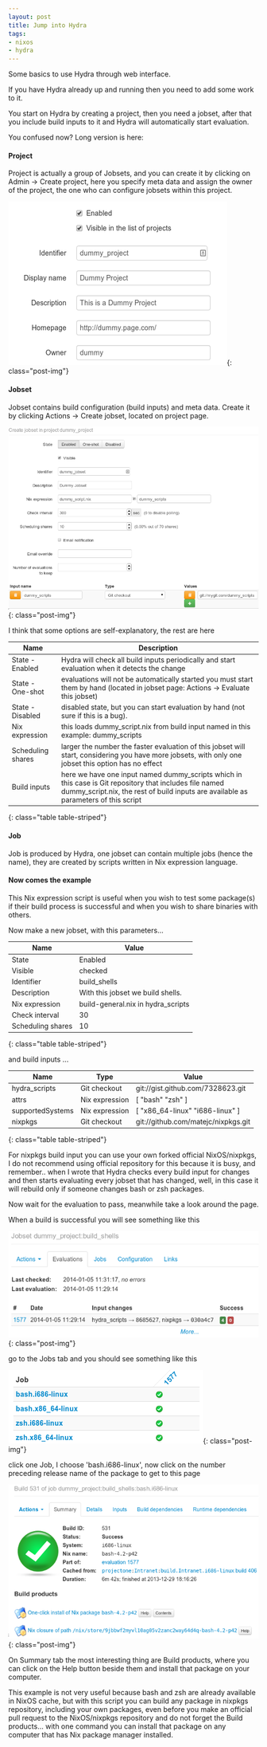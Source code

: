```yaml
---
layout: post
title: Jump into Hydra
tags:
- nixos
- hydra
---
```


Some basics to use Hydra through web interface.


If you have Hydra already up and running then you need to add some work to it.

You start on Hydra by creating a project, then you need a jobset, after that you include build inputs to it and Hydra will automatically start evaluation.

You confused now? Long version is here:

#### Project

Project is actually a group of Jobsets, and you can create it by clicking on Admin -> Create project, here you specify meta data and assign the owner of the project, the one who can configure jobsets within this project.

![Create Project](/img/post/20140105092410_440x329_scrot.png){: class="post-img"}

#### Jobset

Jobset contains build configuration (build inputs) and meta data. Create it by clicking Actions -> Create jobset, located on project page.

![Create Jobset](/img/post/20140105094418_824x599_scrot.png){: class="post-img"}

I think that some options are self-explanatory, the rest are here

| Name | Description |
|------|-------------|
| State - Enabled | Hydra will check all build inputs periodically and start evaluation when it detects the change |
| State - One-shot | evaluations will not be automatically started you must start them by hand (located in jobset page: Actions -> Evaluate this jobset) |
| State - Disabled | disabled state, but you can start evaluation by hand (not sure if this is a bug). |
| Nix expression | this loads dummy_script.nix from build input named in this example: dummy_scripts |
| Scheduling shares | larger the number the faster evaluation of this jobset will start, considering you have more jobsets, with only one jobset this option has no effect |
| Build inputs | here we have one input named dummy_scripts which in this case is Git repository that includes file named dummy_script.nix, the rest of build inputs are available as parameters of this script |
{: class="table table-striped"}

#### Job

Job is produced by Hydra, one jobset can contain multiple jobs (hence the name), they are created by scripts written in Nix expression language.

#### Now comes the example

This Nix expression script is useful when you wish to test some package(s) if their build process is successful and when you wish to share binaries with others.

Now make a new jobset, with this parameters...

| Name | Value |
|------|-------|
| State | Enabled |
| Visible | checked |
| Identifier | build_shells |
| Description | With this jobset we build shells. |
| Nix expression | build-general.nix in hydra_scripts |
| Check interval | 30 |
| Scheduling shares | 10 |
{: class="table table-striped"}

and build inputs ...


| Name | Type | Value |
|------|------|-------|
| hydra_scripts | Git checkout | git://gist.github.com/7328623.git |
| attrs | Nix expression | [ "bash" "zsh" ] |
| supportedSystems | Nix expression | [ "x86_64-linux" "i686-linux" ] |
| nixpkgs | Git checkout | git://github.com/matejc/nixpkgs.git |
{: class="table table-striped"}

For nixpkgs build input you can use your own forked official NixOS/nixpkgs, I do not recommend using official repository for this because it is busy, and remember.. when I wrote that Hydra checks every build input for changes and then starts evaluating every jobset that has changed, well, in this case it will rebuild only if someone changes bash or zsh packages.

Now wait for the evaluation to pass, meanwhile take a look around the page.

When a build is successful you will see something like this

![build_shells](/img/post/20140105113551_611x260_scrot.png){: class="post-img"}

go to the Jobs tab and you should see something like this

![Job](/img/post/20140105113804_392x148_scrot.png){: class="post-img"}

click one Job, I choose 'bash.i686-linux', now click on the number preceding release name of the package to get to this page

![bash](/img/post/20140105114316_682x419_scrot.png){: class="post-img"}

On Summary tab the most interesting thing are Build products, where you can click on the Help button beside them and install that package on your computer.

This example is not very useful because bash and zsh are already available in NixOS cache, but with this script you can build any package in nixpkgs repository, including your own packages, even before you make an official pull request to the NixOS/nixpkgs repository and do not forget the Build products... with one command you can install that package on any computer that has Nix package manager installed.
